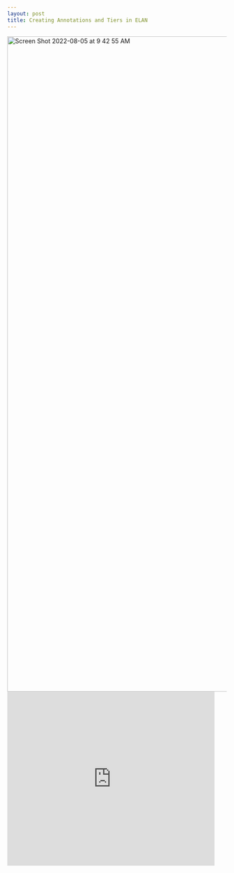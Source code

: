 ```yaml
---
layout: post
title: Creating Annotations and Tiers in ELAN
---
```



<img width="1506" alt="Screen Shot 2022-08-05 at 9 42 55 AM" src="https://user-images.githubusercontent.com/105459418/184255716-3bf51d4d-69d3-4f1c-8765-ef47ec8e9ab1.png">

<iframe src="https://www.slideshare.net/slideshow/embed_code/key/gN0c7vWbvc3jla?hostedIn=slideshare&page=upload" width="476" height="400" frameborder="0" marginwidth="0" marginheight="0" scrolling="no"></iframe>

